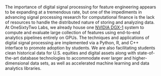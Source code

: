 The importance of digital signal processing for feature engineering appears to be expanding at a tremendous rate, but one of the impediments in advancing signal processing research for computational finance is the lack of resources to handle the distributed nature of storing and analyzing data. At OneSixtyTwo Labs, we already house one [NVIDIA DGX-1](https://www.nvidia.com/en-us/data-center/dgx-1/) system to compute and evaluate large collection of features using end-to-end analytics pipelines entirely on GPUs. The techniques and applications of digital signal processing are implemented via a Python, R, and C++ interface to promote adoption by students. We are also facilitating students clean historical data for U.S. equities and digital assets along with state-of-the-art database technologies to accommodate ever larger and higher-dimensional data sets, as well as accelerated machine learning and data analytics libraries.
